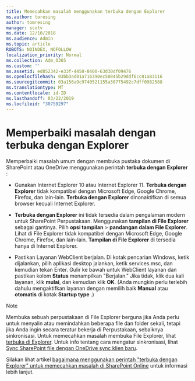 ```yaml
---
title: Memecahkan masalah menggunakan terbuka dengan Explorer
ms.author: toresing
author: tomresing
manager: scotv
ms.date: 12/10/2018
ms.audience: Admin
ms.topic: article
ROBOTS: NOINDEX, NOFOLLOW
localization_priority: Normal
ms.collection: Adm_O365
ms.custom: ''
ms.assetid: ed852342-e33f-4450-8400-63d30df09476
ms.openlocfilehash: 03bb3ad01a716390ec50845b29ddf6cc81a83116
ms.sourcegitcommit: 03a156a9c9740521155a30775492c7dff0982588
ms.translationtype: MT
ms.contentlocale: id-ID
ms.lasthandoff: 03/22/2019
ms.locfileid: "30759297"
---
```

# <a name="fix-problems-with-open-with-explorer"></a>Memperbaiki masalah dengan terbuka dengan Explorer

Memperbaiki masalah umum dengan membuka pustaka dokumen di SharePoint atau OneDrive menggunakan perintah **terbuka dengan Explorer** : 
  
- Gunakan Internet Explorer 10 atau Internet Explorer 11. **Terbuka dengan Explorer** tidak kompatibel dengan Microsoft Edge, Google Chrome, Firefox, dan lain-lain. **Terbuka dengan Explorer** dinonaktifkan di semua browser kecuali Internet Explorer. 
    
- **Terbuka dengan Explorer** ini tidak tersedia dalam pengalaman modern untuk SharePoint Perpustakaan. Menggunakan **tampilan di File Explorer** sebagai gantinya. Pilih **opsi tampilan** \> **pandangan dalam File Explorer**. Lihat di File Explorer tidak kompatibel dengan Microsoft Edge, Google Chrome, Firefox, dan lain-lain. **Tampilan di File Explorer** di tersedia hanya di Internet Explorer. 
    
- Pastikan Layanan WebClient berjalan. Di kotak pencarian Windows, ketik dijalankan, pilih aplikasi desktop jalankan, ketik services.msc, dan kemudian tekan Enter. Gulir ke bawah untuk WebClient layanan dan pastikan kolom **Status** menampilkan "Berjalan." Jika tidak, klik dua kali layanan, klik **mulai**, dan kemudian klik **OK**. (Anda mungkin perlu terlebih dahulu mengaktifkan layanan dengan memilih baik **Manual** atau **otomatis** di kotak **Startup type** .) 
    
> [!NOTE]
> Membuka sebuah perpustakaan di File Explorer berguna jika Anda perlu untuk menyalin atau memindahkan beberapa file dan folder sekali, tetapi jika Anda ingin secara teratur bekerja di Perpustakaan, sebaiknya sinkronisasi. Untuk memecahkan masalah membuka File Explorer, lihat [terbuka di Explorer](https://go.microsoft.com/fwlink/?linkid=871665). Untuk info tentang cara mengatur sinkronisasi, lihat [Sync SharePoint file dengan OneDrive sync klien baru](https://go.microsoft.com/fwlink/?linkid=871666).
  
Silakan lihat artikel [bagaimana menggunakan perintah "terbuka dengan Explorer" untuk memecahkan masalah di SharePoint Online](https://support.office.com/article/How-to-use-the-Open-with-Explorer-command-to-troubleshoot-issues-in-SharePoint-Online-87155331-0c92-4224-a4c1-da5c21c4ade4) untuk informasi lebih lanjut. 
  

